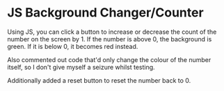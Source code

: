 # JS Background Changer/Counter
Using JS, you can click a button to increase or decrease the count of the number on the screen by 1. If the number is above 0, the background is green. If it is below 0, it becomes red instead. 

Also commented out code that'd only change the colour of the number itself, so I don't give myself a seizure whilst testing.

Additionally added a reset button to reset the number back to 0. 
